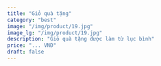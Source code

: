 ```yaml
---
title: "Giỏ quà tặng"
category: "best"
image: "/img/product/19.jpg"
image_lg: "/img/product/19.jpg"
description: "Giỏ quà tặng được làm từ lục bình"
price: "... VNĐ"
draft: false
---
```

